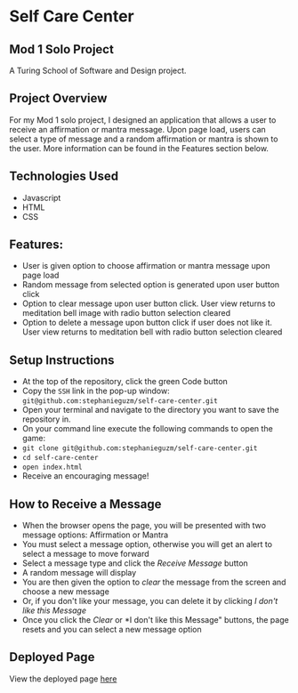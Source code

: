 # Self Care Center
## Mod 1 Solo Project
A Turing School of Software and Design project.

## Project Overview
For my Mod 1 solo project, I designed an application that allows a user to receive an affirmation or mantra message. Upon page load, users can select a type of message and a random affirmation or mantra is shown to the user. More information can be found in the Features section below.

## Technologies Used
* Javascript
* HTML
* CSS

## Features:
- User is given option to choose affirmation or mantra message upon page load
- Random message from selected option is generated upon user button click
- Option to clear message upon user button click. User view returns to meditation bell image with radio button selection cleared
- Option to delete a message upon button click if user does not like it. User view returns to meditation bell with radio button selection cleared

## Setup Instructions
* At the top of the repository, click the green Code button
* Copy the `SSH` link in the pop-up window: `git@github.com:stephanieguzm/self-care-center.git`
* Open your terminal and navigate to the directory you want to save the repository in.
* On your command line execute the following commands to open the game:
 * `git clone git@github.com:stephanieguzm/self-care-center.git`
 * `cd self-care-center`
 * `open index.html`
* Receive an encouraging message!

## How to Receive a Message
* When the browser opens the page, you will be presented with two message options: Affirmation or Mantra
* You must select a message option, otherwise you will get an alert to select a message to move forward
* Select a message type and click the *Receive Message* button
* A random message will display
* You are then given the option to *clear* the message from the screen and choose a new message
* Or, if you don't like your message, you can delete it by clicking *I don't like this Message*
* Once you click the *Clear* or *I don't like this Message" buttons, the page resets and you can select a new message option

## Deployed Page
View the deployed page [here](https://stephanieguzm.github.io/self-care-center/)
